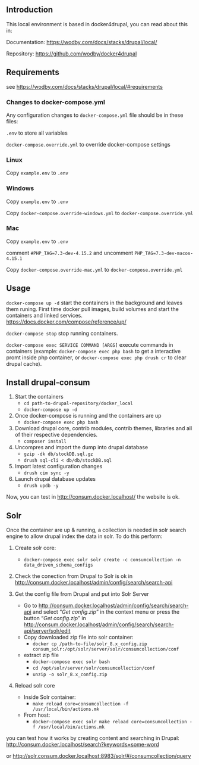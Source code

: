 ## Introduction

This local environment is based in docker4drupal, you can read about this in:

Documentation: https://wodby.com/docs/stacks/drupal/local/ 

Repository: https://github.com/wodby/docker4drupal


## Requirements
see https://wodby.com/docs/stacks/drupal/local/#requirements

### Changes to docker-compose.yml
Any configuration changes to `docker-compose.yml` file should be in these files:

`.env` to store all variables

`docker-compose.override.yml` to override docker-compose settings


### Linux
Copy `example.env` to `.env`

### Windows
Copy `example.env` to `.env`

Copy `docker-compose.override-windows.yml` to `docker-compose.override.yml`

### Mac
Copy `example.env` to `.env` 

comment `#PHP_TAG=7.3-dev-4.15.2` and uncomment `PHP_TAG=7.3-dev-macos-4.15.1`

Copy `docker-compose.override-mac.yml` to `docker-compose.override.yml`

## Usage
`docker-compose up -d` start the containers in the background and leaves 
them runing. First time docker pull images, build volumes and 
start the containers and linked services. https://docs.docker.com/compose/reference/up/

`docker-compose stop` stop running containers.

`docker-compose exec SERVICE COMMAND [ARGS]` execute commands in containers (example: `docker-compose exec php bash` to 
get a interactive promt inside php container, or 
`docker-compose exec php drush cr` to clear drupal cache).

## Install drupal-consum
1. Start the containers
    - `cd path-to-drupal-repository/docker_local`
    - `docker-compose up -d` 
2. Once docker-compose is running and the containers are up
    - `docker-compose exec php bash`
3. Download drupal core, contrib modules, contrib themes, libraries and all of their 
respective dependencies.
    - `composer install`
4. Uncompres and import the dump into drupal database
    - `gzip -dk db/stockDB.sql.gz`
    - `drush sql-cli < db/db/stockDB.sql`
5. Import latest configuration changes 
    - `drush cim sync -y`
6. Launch drupal database updates 
    - `drush updb -y`

Now, you can test in http://consum.docker.localhost/ the website is ok.


 
## Solr

Once the container are up & running, a collection is needed in solr search engine to allow drupal index the data in solr. To do this perform:

1. Create solr core:
    - `docker-compose exec solr solr create -c consumcollection -n data_driven_schema_configs`
2. Check the conection from Drupal to Solr is ok in http://consum.docker.localhost/admin/config/search/search-api

3.  Get the config file from Drupal and put into Solr Server
    - Go to http://consum.docker.localhost/admin/config/search/search-api 
and select “_Get config.zip_” in the context menu or press the button “_Get config.zip_” in 
http://consum.docker.localhost/admin/config/search/search-api/server/solr/edit
    - Copy downloaded zip file into solr container: 
        - `docker cp /path-to-file/solr_8.x_config.zip consum_solr:/opt/solr/server/solr/consumcollection/conf`
    - extract zip file 
        - `docker-compose exec solr bash`
        - `cd /opt/solr/server/solr/consumcollection/conf`
        - `unzip -o solr_8.x_config.zip`
4. Reload solr core
    - Inside Solr container: 
        - `make reload core=consumcollection -f /usr/local/bin/actions.mk`
    - From host: 
         - `docker-compose exec solr make reload core=consumcollection -f /usr/local/bin/actions.mk`

you can test how it works by creating content and searching in Drupal: http://consum.docker.localhost/search?keywords=some-word
 
or http://solr.consum.docker.localhost:8983/solr/#/consumcollection/query